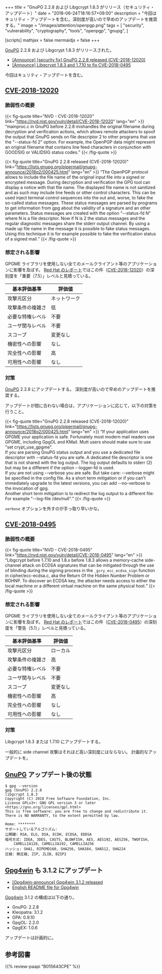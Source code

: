 +++
title = "GnuPG 2.2.8 および Libgcrypt 1.8.3 がリリース（セキュリティ・アップデート）"
date = "2018-06-24T18:16:57+09:00"
description = "今回はキュリティ・アップデートを含む。深刻度が高いので早めのアップデートを推奨する。"
image = "/images/attention/openpgp.png"
tags = [
  "security",
  "vulnerability",
  "cryptography",
  "tools",
  "openpgp",
  "gnupg",
]

[scripts]
  mathjax = false
  mermaidjs = false
+++

[GnuPG] 2.2.8 および Libgcrypt 1.8.3 がリリースされた。

- [[Announce] [security fix] GnuPG 2.2.8 released (CVE-2018-12020)](https://lists.gnupg.org/pipermail/gnupg-announce/2018q2/000425.html)
- [[Announce] Libgcrypt 1.8.3 and 1.7.10 to fix CVE-2018-0495](https://lists.gnupg.org/pipermail/gnupg-announce/2018q2/000426.html)

今回はキュリティ・アップデートを含む。

## [CVE-2018-12020]

### 脆弱性の概要

{{< fig-quote title="NVD - CVE-2018-12020" link="https://nvd.nist.gov/vuln/detail/CVE-2018-12020" lang="en" >}}
<q>mainproc.c in GnuPG before 2.2.8 mishandles the original filename during decryption and verification actions, which allows remote attackers to spoof the output that GnuPG sends on file descriptor 2 to other programs that use the "--status-fd 2" option. For example, the OpenPGP data might represent an original filename that contains line feed characters in conjunction with GOODSIG or VALIDSIG status codes.</q>
{{< /fig-quote >}}

{{< fig-quote title="GnuPG 2.2.8 released (CVE-2018-12020)" link="https://lists.gnupg.org/pipermail/gnupg-announce/2018q2/000425.html" lang="en" >}}
<q>The OpenPGP protocol allows to include the file name of the original
input file into a signed or encrypted message.  During decryption and
verification the GPG tool can display a notice with that file name.  The
displayed file name is not sanitized and as such may include line feeds
or other control characters.  This can be used inject terminal control
sequences into the out and, worse, to fake the so-called status
messages.  These status messages are parsed by programs to get
information from gpg about the validity of a signature and an other
parameters.  Status messages are created with the option "--status-fd N"
where N is a file descriptor.  Now if N is 2 the status messages and the
regular diagnostic messages share the stderr output channel.  By using a
made up file name in the message it is possible to fake status messages.
Using this technique it is for example possible to fake the verification
status of a signed mail.</q>
{{< /fig-quote >}}

### 想定される影響

GPGME ライブラリを使用しない全てのメールクライアント等のアプリケーションに影響を及ぼす。
[Red Hat のレポート](https://access.redhat.com/security/cve/cve-2018-12020)ではこの件（[CVE-2018-12020]）の深刻度を「重要（7.5）」レベルと見積っている。

| 基本評価基準     | 評価値       |
| ---------------- | ------------ |
| 攻撃元区分       | ネットワーク |
| 攻撃条件の複雑さ | 低           |
| 必要な特権レベル | 不要         |
| ユーザ関与レベル | 不要         |
| スコープ         | 変更なし     |
| 機密性への影響   | なし         |
| 完全性への影響   | 高           |
| 可用性への影響   | なし         |

### 対策

[GnuPG] 2.2.8 にアップデートする。
深刻度が高いので早めのアップデートを推奨する。

アップデートが間に合わない場合は，アプリケーションに応じて，以下の対策を行うこと。

{{< fig-quote title="GnuPG 2.2.8 released (CVE-2018-12020)" link="https://lists.gnupg.org/pipermail/gnupg-announce/2018q2/000425.html" lang="en" >}}
<q>If your application uses GPGME your application is safe.  Fortunately most modern mail readers use GPGME, including GpgOL and KMail.  Mutt users should make sure to use "set crypt_use_gpgme".<br>
If you are parsing GnuPG status output and you use a dedicated file descriptor with --status-fd you are safe.  A dedicated file descriptor is one that is not shared with the log output.  The log output defaults to stderr (2) but may be a different if the option --logger-fd is used.<br>
If you are not using --verbose you are safe.  But take care: --verbose might be specified in the config file.  As a short term mitigation or if you can't immediately upgrade to the latest versions, you can add --no-verbose to the invocation of gpg.<br>
Another short term mitigation is to redirect the log output to a different file: For example "--log-file /dev/null".</q>
{{< /fig-quote >}}

`verbose` オプションを外すのが手っ取り早いかな。

## [CVE-2018-0495]

### 脆弱性の概要

{{< fig-quote title="NVD - CVE-2018-0495" link="https://nvd.nist.gov/vuln/detail/CVE-2018-0495" lang="en" >}}
<q>Libgcrypt before 1.7.10 and 1.8.x before 1.8.3 allows a memory-cache side-channel attack on ECDSA signatures that can be mitigated through the use of blinding during the signing process in the `_gcry_ecc_ecdsa_sign` function in cipher/ecc-ecdsa.c, aka the Return Of the Hidden Number Problem or ROHNP. To discover an ECDSA key, the attacker needs access to either the local machine or a different virtual machine on the same physical host.</q>
{{< /fig-quote >}}

### 想定される影響

GPGME ライブラリを使用しない全てのメールクライアント等のアプリケーションに影響を及ぼす。
[Red Hat のレポート](https://access.redhat.com/security/cve/cve-2018-0495)ではこの件（[CVE-2018-0495]）の深刻度を「警告（5.1）」レベルと見積っている。

| 基本評価基準     | 評価値   |
| ---------------- | -------- |
| 攻撃元区分       | ローカル |
| 攻撃条件の複雑さ | 高       |
| 必要な特権レベル | 不要     |
| ユーザ関与レベル | 不要     |
| スコープ         | 変更なし |
| 機密性への影響   | 高       |
| 完全性への影響   | なし     |
| 可用性への影響   | なし     |


### 対策

Libgcrypt 1.8.3 または 1.7.10 にアップデートする。

一般的に side channel 攻撃はそれほど高い深刻度にはならない。
計画的なアップデートを。

## [GnuPG] アップデート後の状態

```text
$ gpg --version
gpg (GnuPG) 2.2.8
libgcrypt 1.8.3
Copyright (C) 2018 Free Software Foundation, Inc.
License GPLv3+: GNU GPL version 3 or later <https://gnu.org/licenses/gpl.html>
This is free software: you are free to change and redistribute it.
There is NO WARRANTY, to the extent permitted by law.

Home: ********
サポートしているアルゴリズム:
公開鍵: RSA, ELG, DSA, ECDH, ECDSA, EDDSA
暗号方式: IDEA, 3DES, CAST5, BLOWFISH, AES, AES192, AES256, TWOFISH,
    CAMELLIA128, CAMELLIA192, CAMELLIA256
ハッシュ: SHA1, RIPEMD160, SHA256, SHA384, SHA512, SHA224
圧縮: 無圧縮, ZIP, ZLIB, BZIP2
```

## [Gpg4win] も 3.1.2 にアップデート

- [[Gpg4win-announce] Gpg4win 3.1.2 released](http://lists.wald.intevation.org/pipermail/gpg4win-announce/2018-June/000079.html)
- [English README file for Gpg4win](https://files.gpg4win.org/README-3.1.2.en.txt)

[Gpg4win] 3.1.2 の構成は以下の通り。

- GnuPG:          2.2.8
- Kleopatra:      3.1.2
- GPA:            0.9.10
- GpgOL:          2.2.0
- GpgEX:          1.0.6

アップデートは計画的に。

[GnuPG]: https://gnupg.org/ "The GNU Privacy Guard"
[CVE-2018-12020]: https://nvd.nist.gov/vuln/detail/CVE-2018-12020 "NVD - CVE-2018-12020"
[CVE-2018-0495]: https://nvd.nist.gov/vuln/detail/CVE-2018-0495 "NVD - CVE-2018-0495"
[Gpg4win]: https://www.gpg4win.org/ "Gpg4win - Secure email and file encryption with GnuPG for Windows"

## 参考図書

{{% review-paapi "B015643CPE" %}} <!-- 暗号技術入門 第3版 -->

